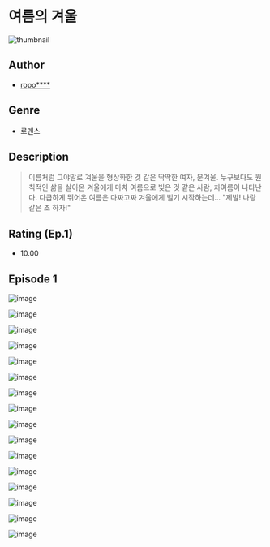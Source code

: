 # 여름의 겨울
![thumbnail](https://image-comic.pstatic.net/user_contents_data/challenge_comic/2023/05/25/upload_4122254035505394233_480x623.jpeg)

## Author
- [ropo****](https://comic.naver.com/artistTitle?id=367178)

## Genre
- 로맨스

## Description
> 이름처럼 그야말로 겨울을 형상화한 것 같은 딱딱한 여자, 문겨울. 누구보다도 원칙적인 삶을 살아온 겨울에게 마치 여름으로 빚은 것 같은 사람, 차여름이 나타난다. 다급하게 뛰어온 여름은 다짜고짜 겨울에게 빌기 시작하는데... "제발! 나랑 같은 조 하자!"


## Rating (Ep.1)
- 10.00

## Episode 1
![image](https://image-comic.pstatic.net/user_contents_data/challenge_comic/2023/05/25/367178/upload_7219329791993853495.jpeg)

![image](https://image-comic.pstatic.net/user_contents_data/challenge_comic/2023/05/25/367178/upload_3486969398180721204.jpeg)

![image](https://image-comic.pstatic.net/user_contents_data/challenge_comic/2023/05/25/367178/upload_4051048549339062838.jpeg)

![image](https://image-comic.pstatic.net/user_contents_data/challenge_comic/2023/05/25/367178/upload_3618701916422615091.jpeg)

![image](https://image-comic.pstatic.net/user_contents_data/challenge_comic/2023/05/25/367178/upload_3472950649874035811.jpeg)

![image](https://image-comic.pstatic.net/user_contents_data/challenge_comic/2023/05/25/367178/upload_3978985681802322273.jpeg)

![image](https://image-comic.pstatic.net/user_contents_data/challenge_comic/2023/05/25/367178/upload_3559031612932121190.jpeg)

![image](https://image-comic.pstatic.net/user_contents_data/challenge_comic/2023/05/25/367178/upload_3976788861146837296.jpeg)

![image](https://image-comic.pstatic.net/user_contents_data/challenge_comic/2023/05/25/367178/upload_3486743117026308912.jpeg)

![image](https://image-comic.pstatic.net/user_contents_data/challenge_comic/2023/05/25/367178/upload_7305175270417314866.jpeg)

![image](https://image-comic.pstatic.net/user_contents_data/challenge_comic/2023/05/25/367178/upload_7233171767100138034.jpeg)

![image](https://image-comic.pstatic.net/user_contents_data/challenge_comic/2023/05/25/367178/upload_4121410700657832244.jpeg)

![image](https://image-comic.pstatic.net/user_contents_data/challenge_comic/2023/05/25/367178/upload_7291383018067158064.jpeg)

![image](https://image-comic.pstatic.net/user_contents_data/challenge_comic/2023/05/25/367178/upload_3906926983941403447.jpeg)

![image](https://image-comic.pstatic.net/user_contents_data/challenge_comic/2023/05/25/367178/upload_7089617106730574181.jpeg)

![image](https://image-comic.pstatic.net/user_contents_data/challenge_comic/2023/05/25/367178/upload_7364565378895786083.jpeg)
